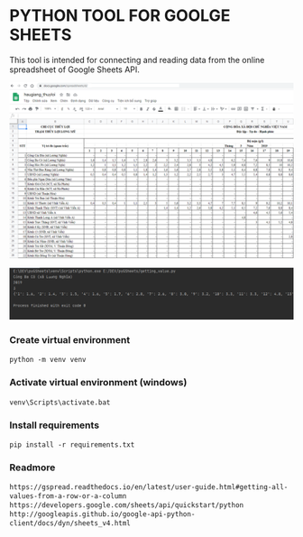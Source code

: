 # PYTHON TOOL FOR GOOLGE SHEETS 
This tool is intended for connecting and reading data from the online spreadsheet of Google Sheets API.

![](https://github.com/holamtruong/pyGSheets/blob/master/_draw/cs2.PNG?raw=true)

![](https://github.com/holamtruong/pyGSheets/blob/master/_draw/cs1.PNG?raw=true)






### Create virtual environment
    python -m venv venv

### Activate virtual environment (windows)
    venv\Scripts\activate.bat

### Install requirements
    pip install -r requirements.txt
    
### Readmore
    https://gspread.readthedocs.io/en/latest/user-guide.html#getting-all-values-from-a-row-or-a-column
    https://developers.google.com/sheets/api/quickstart/python
    http://googleapis.github.io/google-api-python-client/docs/dyn/sheets_v4.html
    
